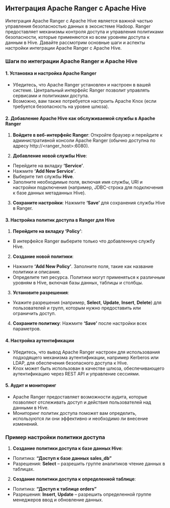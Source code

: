## Интеграция Apache Ranger с Apache Hive

Интеграция Apache Ranger с Apache Hive является важной частью управления безопасностью данных в экосистеме Hadoop. Ranger предоставляет механизмы контроля доступа и управления политиками безопасности, которые применяются ко всем уровням доступа к данным в Hive. Давайте рассмотрим основные шаги и аспекты настройки интеграции Apache Ranger с Apache Hive.

### Шаги по интеграции Apache Ranger и Apache Hive

#### 1. Установка и настройка Apache Ranger
- Убедитесь, что Apache Ranger установлен и настроен в вашей системе. Центральный интерфейс Ranger позволит управлять сервисами и политиками доступа.
- Возможно, вам также потребуется настроить Apache Knox (если требуется безопасность на уровне шлюза).

#### 2. Добавление Apache Hive как обслуживаемой службы в Apache Ranger

1. **Войдите в веб-интерфейс Ranger**: Откройте браузер и перейдите к административной консоли Apache Ranger (обычно доступна по адресу http://<ranger_host>:6080).

2. **Добавление новой службы Hive**:
- Перейдите на вкладку **‘Service’**.
- Нажмите **‘Add New Service’**.
- Выберите тип службы **Hive**.
- Заполните необходимые поля, включая имя службы, URI и настройки подключения (например, JDBC-строка для подключения к базе данных метаданных Hive).

3. **Сохраните настройки**: Нажмите **‘Save’** для сохранения службы Hive в Ranger.

#### 3. Настройка политик доступа в Ranger для Hive

1. **Перейдите на вкладку ‘Policy’**:
- В интерфейсе Ranger выберите только что добавленную службу Hive.

2. **Создание новой политики**:
- Нажмите **‘Add New Policy’**. Заполните поля, такие как название политики и описание.
- Определите тип ресурса. Политики могут применяться к различным уровням в Hive, включая базы данных, таблицы и столбцы.

3. **Установите разрешения**:
- Укажите разрешения (например, **Select**, **Update**, **Insert**, **Delete**) для пользователей и групп, которым нужно предоставить или ограничить доступ.

4. **Сохраните политику**: Нажмите **‘Save’** после настройки всех параметров.

#### 4. Настройка аутентификации

- Убедитесь, что вывод Apache Ranger настроен для использования подходящего механизма аутентификации, например Kerberos или LDAP, для обеспечения безопасного доступа к Hive.
- Knox может быть использован в качестве шлюза, обеспечивающего аутентификацию через REST API и управление сессиями.

#### 5. Аудит и мониторинг

- Apache Ranger предоставляет возможности аудита, которые позволяют отслеживать доступ и действия пользователей над данными в Hive.
- Мониторинг политик доступа поможет вам определить, используются ли они эффективно и необходимо ли внесение изменений.

### Пример настройки политики доступа

1. **Создание политики доступа к базе данных Hive**:
- Политика: **“Доступ к базе данных sales_db”**
- Разрешения: **Select** – разрешить группе аналитиков чтение данных в таблицах.

2. **Создание политики доступа к определенной таблице**:
- Политика: **“Доступ к таблице orders”**
- Разрешения: **Insert**, **Update** – разрешить определенной группе менеджеров ввод и обновление данных.